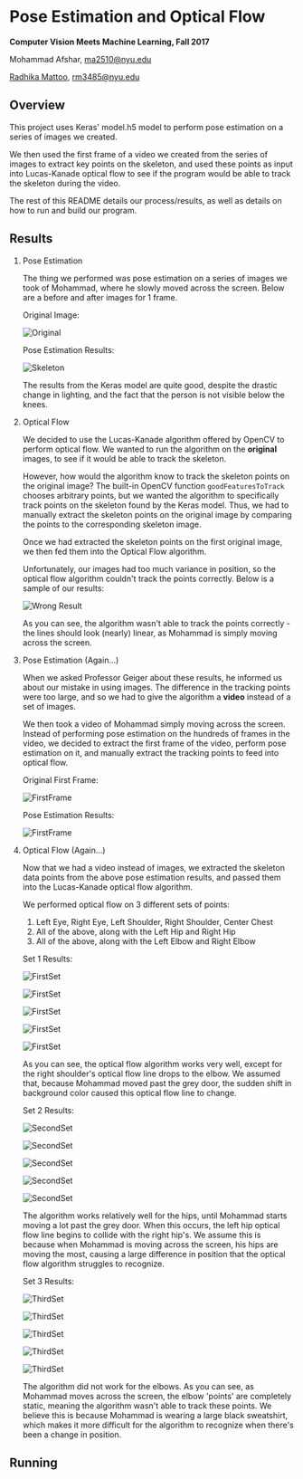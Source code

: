 # Pose Estimation and Optical Flow
**Computer Vision Meets Machine Learning, Fall 2017**

Mohammad Afshar, ma2510@nyu.edu

[Radhika Mattoo](https://github.com/radhikamattoo), rm3485@nyu.edu

## Overview

This project uses Keras' model.h5 model to perform pose estimation on a series of images we created.

We then used the first frame of a video we created from the series of images to extract key points on the skeleton, and used these points as input into Lucas-Kanade optical flow to see if the program would be able to track the skeleton during the video.

The rest of this README details our process/results, as well as details on how to run and build our program.

## Results

1. Pose Estimation

    The thing we performed was pose estimation on a series of images we took of Mohammad, where he slowly moved across the screen. Below are a before and after images for 1 frame.

    Original Image:

    ![Original](./data_archive/init_data/figure_1_reg.png)

    Pose Estimation Results:

    ![Skeleton](./data_archive/pose_results/figure_1_skeleton.png)

    The results from the Keras model are quite good, despite the drastic change in lighting, and the fact that the person is not visible below the knees.

2. Optical Flow

    We decided to use the Lucas-Kanade algorithm offered by OpenCV to perform optical flow. We wanted to run the algorithm on the **original** images, to see if it would be able to track the skeleton.

    However, how would the algorithm know to track the skeleton points on the original image? The built-in OpenCV function `goodFeaturesToTrack` chooses arbitrary points, but we wanted the algorithm to specifically track points on the skeleton found by the Keras model. Thus, we had to manually extract the skeleton points on the original image by comparing the points to the corresponding skeleton image.

    Once we had extracted the skeleton points on the first original image, we then fed them into the Optical Flow algorithm.

    Unfortunately, our images had too much variance in position, so the optical flow algorithm couldn't track the points correctly. Below is a sample of our results:

    ![Wrong Result](./data_archive/op_flow_results/1.png)

    As you can see, the algorithm wasn't able to track the points correctly - the lines should look (nearly) linear, as Mohammad is simply moving across the screen.

3. Pose Estimation (Again...)

    When we asked Professor Geiger about these results, he informed us about our mistake in using images. The difference in the tracking points were too large, and so we had to give the algorithm a **video** instead of a set of images.

    We then took a video of Mohammad simply moving across the screen. Instead of performing pose estimation on the hundreds of frames in the video, we decided to extract the first frame of the video, perform pose estimation on it, and manually extract the tracking points to feed into optical flow.

    Original First Frame:

    ![FirstFrame](./samples/setup_data/init_frame.jpg)

    Pose Estimation Results:

    ![FirstFrame](./samples/setup_data/bobst_frame_1_skeleton.png)

4. Optical Flow (Again...)

    Now that we had a video instead of images, we extracted the skeleton data points from the above pose estimation results, and passed them into the Lucas-Kanade optical flow algorithm.

    We performed optical flow on 3 different sets of points:

    1. Left Eye, Right Eye, Left Shoulder, Right Shoulder, Center Chest
    2. All of the above, along with the Left Hip and Right Hip
    3. All of the above, along with the Left Elbow and Right Elbow

    Set 1 Results:

    ![FirstSet](./samples/1/1.png)

    ![FirstSet](./samples/1/83.png)

    ![FirstSet](./samples/1/171.png)

    ![FirstSet](./samples/1/201.png)

    ![FirstSet](./samples/1/385.png)

    As you can see, the optical flow algorithm works very well, except for the right shoulder's optical flow line drops to the elbow. We assumed that, because Mohammad moved past the grey door, the sudden shift in background color caused this optical flow line to change.

    Set 2 Results:

    ![SecondSet](./samples/2/1.png)

    ![SecondSet](./samples/2/70.png)

    ![SecondSet](./samples/2/100.png)

    ![SecondSet](./samples/2/200.png)

    ![SecondSet](./samples/2/384.png)

    The algorithm works relatively well for the hips, until Mohammad starts moving a lot past the grey door. When this occurs, the left hip optical flow line begins to collide with the right hip's. We assume this is because when Mohammad is moving across the screen, his hips are moving the most, causing a large difference in position that the optical flow algorithm struggles to recognize.

    Set 3 Results:

    ![ThirdSet](./samples/3/1.png)

    ![ThirdSet](./samples/3/70.png)

    ![ThirdSet](./samples/3/100.png)

    ![ThirdSet](./samples/3/200.png)

    ![ThirdSet](./samples/3/370.png)

    The algorithm did not work for the elbows. As you can see, as Mohammad moves across the screen, the elbow 'points' are completely static, meaning the algorithm wasn't able to track these points. We believe this is because Mohammad is wearing a large black sweatshirt, which makes it more difficult for the algorithm to recognize when there's been a change in position.

## Running

